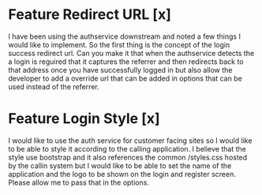 # Feature Redirect URL [x]
I have been using the authservice downstream and noted a few things I would like to implement. So the first thing is the concept of the login success redirect url. Can you make it that when the authservice detects the a  login is reguired that it captures the referrer and then redirects back to that address once you have successfully logged in but also allow the developer to add a override url that can be added in 
options that can be used instead of the referrer.

# Feature Login Style [x]
I would like to use the auth service for customer facing sites so I would like to be able to style it according to the calling application. I believe that the style use bootstrap and it also references the common /styles.css hosted by the callin system but I would like to be able to set the name of the application and the logo to be shown on the login and register screen. Please allow me to pass that in the options.